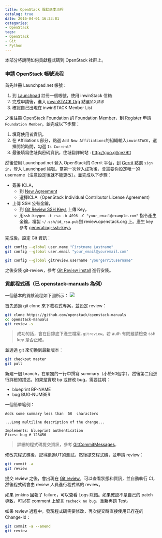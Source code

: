 ```yaml
---
title: OpenStack 貢獻基本流程
catalog: true
date: 2016-04-01 16:23:01
categories:
- OpenStack
tags:
- OpenStack
- Git
- Python
---
```

本部分將說明如何貢獻程式碼到 OpenStack 社群上。

<!--more-->

### 申請 OpenStack 帳號流程
首先註冊 Launchpad.net 帳號：
1. 到 [Launchpad](https://login.launchpad.net/) 註冊一個帳號，使用 inwinStack 信箱
2. 完成申請後，進入 [inwinSTACK Org](https://launchpad.net/~inwinstack) 點選`加入請求`
3. 確認自己出現在 inwinSTACK Menber List

之後註冊 OpenStack Foundation 的 Foundation Member，到 [Register](https://www.openstack.org/join/register) 申請 `Foundation Member`。並完成以下步驟：
1. 填寫使用者資訊。
2. 在 Affiliations 部分，點選 `Add New Affiliations`的組織輸入`inwinSTACK`，選擇開始時間，勾選 `Is Current?`
3. 最後填寫住址與密碼資訊，住址翻譯網站 : http://goo.gl/qez9tt

然後使用 Launchpad.net  登入 OpenStack的 Gerrit 平台，到 [Gerrit](https://review.openstack.org/) 點選 `sign in`，登入 Launchpad 帳號。當第一次登入成功後，會需要你設定唯一的 username（注意設定後就不能更改）。並完成以下步驟：
* 簽署 ICLA，
  * 到 [New Agreement](https://review.openstack.org/#/settings/new-agreement)
  * 選擇ICLA（OpenStack Individual Contributor License Agreement）
* 上傳 SSH 公有金鑰，
  * 到 [Git Review SSH Keys](https://review.openstack.org/#/settings/ssh-keys) 上傳 Key。
  * 用`ssh-keygen -t rsa -b 4096 -C "your_email@example.com"` 指令產生金鑰，複製 `~/.ssh/id_rsa.pub`到 review.openstack.org 上。產生 key 參考 [generating-ssh-keys](https://help.github.com/articles/generating-ssh-keys/)

完成後，設定 Git 資訊：
```sh
git config --global user.name "Firstname Lastname"
git config --global user.email "your_email@youremail.com"

git config --global gitreview.username "yourgerritusername"
```
之後安裝 git-review，參考 [Git Review install](http://www.mediawiki.org/wiki/Gerrit/git-review) 進行安裝。

### 貢獻程式碼（已 openstack-manuals 為例）
一個基本的貢獻流程如下圖所示：
![](/images/openstack/contribute_flow.jpg)

首先透過 git clone 來下載程式專案，並設定 review：
```sh
git clone https://github.com/openstack/openstack-manuals
cd openstack-manuals
git review -s
```
> 成功的話，會在目錄底下產生檔案`.gitreview`。若 auth 有問題請檢查 ssh key 是否正確。

並透過 git 來切換到最新版本：
```sh
git checkout master
git pull
```

新建一個 branch，在單獨的一行中撰寫 summary（小於50個字），然後第二段進行詳細的描述。如果是實現 bp 或修改 bug，需要註明：
* blueprint BP-NAME
* bug BUG-NUMBER

一個簡單範例：
```
Adds some summary less than  50  characters   

...Long multiline description of the change...   

Implements: blueprint authentication   
Fixes: bug # 123456
```
> 詳細的程式碼提交資訊，參考 [GitCommitMessages](https://wiki.openstack.org/wiki/GitCommitMessages)。

修改完程式碼後，記得跑過UT的測試。然後提交程式碼，並申請 review：
```sh
git commit -a
git review
```

提交 review 之後，會出現在 [Git review](https://review.openstack.org)，可以查看狀態和資訊，並自動執行 CI，然後程式碼會由 review 人員進行程式碼的 review。

如果 jenkins 回報了 failure，可以查看 Logs 除錯。如果確認不是自己的 patch 導致，可以在 comment 上留言 `recheck no bug`，重新再跑 Test。

如果 review 過程中，發現程式碼需要修改，再次提交時直接使用已存在的 Change-Id：
```sh
git commit -a --amend
git review
```
